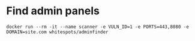# Find admin panels

`docker run --rm -it --name scanner -e VULN_ID=1 -e PORTS=443,8080 -e DOMAIN=site.com whitespots/adminfinder`
